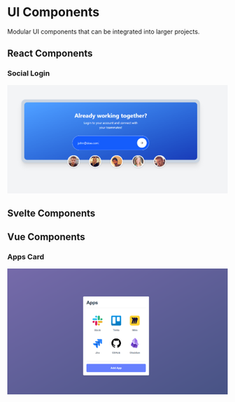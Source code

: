 # UI Components

Modular UI components that can be integrated into larger projects.

## React Components

### Social Login

![Social Login](./images/react-component-social-login.png)

## Svelte Components


## Vue Components

### Apps Card

![Apps Card](./images/vue-components-apps-card.png)